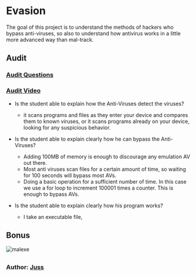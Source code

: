 # Evasion
The goal of this project is to understand the methods of hackers who bypass anti-viruses, so also to understand how antivirus works in a little more advanced way than mal-track.

## Audit 
### [Audit Questions](https://github.com/01-edu/public/tree/master/subjects/cybersecurity/evasion/audit)
### [Audit Video](https://youtu.be/T8oxhKJ62gM)

- Is the student able to explain how the Anti-Viruses detect the viruses?
    - it scans programs and files as they enter your device and compares them to known viruses, or it scans programs already on your device, looking for any suspicious behavior.

- Is the student able to explain clearly how he can bypass the Anti-Viruses?
    - Adding 100MB of memory is enough to discourage any emulation AV out there.
    - Most anti viruses scan files for a certain amount of time, so waiting for 100 seconds will bypass most AVs. 
    - Doing a basic operation for a sufficient number of time. In this case we use a for loop to increment 100001 times a counter. This is enough to bypass AVs.

- Is the student able to explain clearly how his program works?
    - I take an executable file, 

## Bonus

![malexe]()

##
### Author: [Juss](https://01.kood.tech/git/juss)